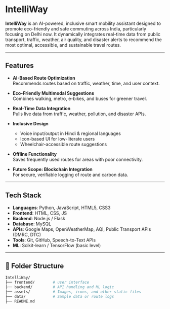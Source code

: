# IntelliWay

**IntelliWay** is an AI-powered, inclusive smart mobility assistant designed to promote eco-friendly and safe commuting across India, particularly focusing on Delhi now. 
It dynamically integrates real-time data from public transport, traffic, weather, air quality, and disaster alerts to recommend the most optimal, accessible, and sustainable travel routes.

---

## Features

- **AI-Based Route Optimization**  
  Recommends routes based on traffic, weather, time, and user context.

-  **Eco-Friendly Multimodal Suggestions**  
  Combines walking, metro, e-bikes, and buses for greener travel.

-  **Real-Time Data Integration**  
  Pulls live data from traffic, weather, pollution, and disaster APIs.

- **Inclusive Design**  
  - Voice input/output in Hindi & regional languages  
  - Icon-based UI for low-literate users  
  - Wheelchair-accessible route suggestions

-  **Offline Functionality**  
  Saves frequently used routes for areas with poor connectivity.

- **Future Scope: Blockchain Integration**  
  For secure, verifiable logging of route and carbon data.

---

##  Tech Stack

- **Languages**: Python, JavaScript, HTML5, CSS3  
- **Frontend**: HTML, CSS, JS  
- **Backend**: Node.js / Flask  
- **Database**: MySQL   
- **APIs**: Google Maps, OpenWeatherMap, AQI, Public Transport APIs (DMRC, DTC)  
- **Tools**: Git, GitHub, Speech-to-Text APIs  
- **ML**: Scikit-learn / TensorFlow (basic level)

---

## 📂 Folder Structure

```bash
IntelliWay/
├── frontend/        # user interface
├── backend/         # API handling and ML logic
├── assets/          # Images, icons, and other static files
├── data/            # Sample data or route logs
├── README.md
